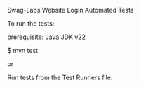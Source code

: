 Swag-Labs Website Login Automated Tests

To run the tests:

prerequisite: Java JDK v22


$ mvn test

or 

Run tests from the Test Runners file.
